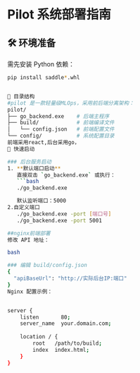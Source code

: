 
# Pilot 系统部署指南

## 🛠️ 环境准备
需先安装 Python 依赖：
```bash
pip install saddle*.whl


📂 目录结构
#pilot 是一款轻量级MLOps，采用前后端分离架构：
pilot/
├── go_backend.exe    # 后端主程序
├── build/            # 前端编译文件
│   └── config.json   # 前端配置文件
└── config/           # 系统配置目录
前端采用react,后台采用go，
🚀 快速启动

### 后台服务启动
1. **默认端口启动**  
   直接双击 `go_backend.exe` 或执行：
   ```bash
   ./go_backend.exe

   默认监听端口：5000
2.自定义端口
   ./go_backend.exe -port [端口号]
   ./go_backend.exe -port 5001

##nginx前端部署
修改 API 地址：

bash

### 编辑 build/config.json
{
  "apiBaseUrl": "http://实际后台IP:端口" 
}
Nginx 配置示例：


server {
    listen       80;
    server_name  your.domain.com;
    
    location / {
        root   /path/to/build;
        index  index.html;
    }
}
